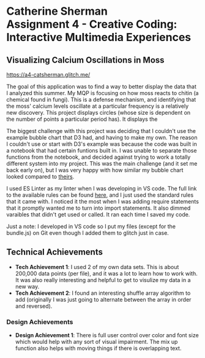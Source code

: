 Catherine Sherman<br>
Assignment 4 - Creative Coding: Interactive Multimedia Experiences
===
## Visualizing Calcium Oscillations in Moss
<a href="https://a4-catsherman.glitch.me/">https://a4-catsherman.glitch.me/</a>

  The goal of this application was to find a way to better display the data that I analyzed this summer. My MQP is focusing on how
moss reacts to chitin (a chemical found in fungi). This is a defense mechanism, and identifying that the moss' calcium levels oscillate at
a particular frequency is a relatively new discovery. This project displays circles (whose size is dependent on the number of points a particular
period has). It displays the 

  The biggest challenge with this project was deciding that I couldn't use the example bubble chart that D3 had, and having to make my own. 
The reason I couldn't use or start with D3's example was because the code was built in a notebook that had certain funtions built in. I was
unable to separate those functions from the notebook, and decided against trying to work a totally different system into my project. This was the
main challenge (and it set me back early on), but I was very happy with how similar my bubble chart looked compared to <a href="https://observablehq.com/@d3/bubble-chart">theirs</a>.

  I used ES Linter as my linter when I was developing in VS code. The full link to the available rules can be found <a href="https://eslint.org/docs/rules/">here</a>, and I just used the 
standard rules that it came with. I noticed it the most when I was adding require statements that it promptly wanted me to turn into import statements.
It also dimmed varaibles that didn't get used or called. It ran each time I saved my code.  

Just a note: I developed in VS code so I put my files (except for the bundle.js) on Git even though I added them to glitch just in case. 

## Technical Achievements
- **Tech Achievement 1**: I used 2 of my own data sets. This is about 200,000 data points (per file), and it was a lot to learn how to work with. It was also really interesting and helpful to get to visulize my data in a new way.
- **Tech Achievement 2**: I found an interesting shuffle array algorithm to add (originally I was just going to alternate between the array in order and reversed). 

### Design Achievements
- **Design Achievement 1**: There is full user control over color and font size which would help with any sort of visual impairment. The mix up function also helps with moving things if there is overlapping text.  
